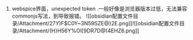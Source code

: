 1. webspice界面，unexpected token .一般好像是浏览器版本过低，无法兼容commonjs写法，到导致报错。
![[obsidian配置文件目录/Attachment/2$7Y$)F$C0Y~3N59SZE@}2E.png]]![[obsidian配置文件目录/Attachment/(H}H56Y%OI[9DR7D@(4EHZ6.png]]